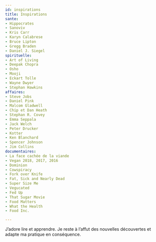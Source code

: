 ```yaml
---
id: inspirations
title: Inspirations
sante:
- Hippocrates
- Sanoviv
- Kris Carr
- Karyn Calabrese
- Bruce Lipton
- Gregg Braden
- Daniel J. Siegel
spirituelle:
- Art of Living
- Deepak Chopra
- Osho
- Mooji
- Eckart Tolle
- Wayne Dwyer
- Stephan Hawkins
affaires:
- Steve Jobs
- Daniel Pink
- Malcom Gladwell
- Chip et Dan Heath
- Stephan R. Covey
- Emma Seppala
- Jack Welch
- Peter Drucker
- Kotter
- Ken Blanchard
- Spencer Johnson
- Jim Collins
documentaires:
- La face cachée de la viande
- Vegan 2018, 2017, 2016
- Dominion
- Cowspiracy
- Fork over Knife
- Fat, Sick and Nearly Dead
- Super Size Me
- Vegucated
- Fed Up
- That Sugar Movie
- Food Matters
- What the Health
- Food Inc.

---
```

J’adore lire et apprendre. Je reste à l’affut des nouvelles découvertes et adapte ma pratique en conséquence.